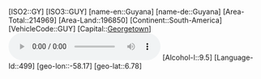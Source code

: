 ﻿---
location: [6.78,-58.17]
type: Country
tags:
- geo/Country

SpocWebEntityId: 26915
isDeleted: false
confidential: public

---
[ISO2::GY]
[ISO3::GUY]
[name-en::Guyana]
[name-de::Guyana]
[Area-Total::214969]
[Area-Land::196850]
[Continent::South-America]
[VehicleCode::GUY]
[Capital::[Georgetown](geo/Continent/South-America/Guyana/Georgetown.md)]
![Anthem-Guyana](xLarge/National-Anthem/Anthem-Guyana.mp3)
[Alcohol-l::9.5]
[Language-Id::499]
[geo-lon::-58.17]
[geo-lat::6.78]

